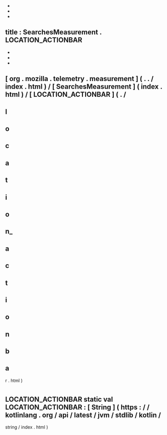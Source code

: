 -
-
-
title
:
SearchesMeasurement
.
LOCATION_ACTIONBAR
-
-
-
-
[
org
.
mozilla
.
telemetry
.
measurement
]
(
.
.
/
index
.
html
)
/
[
SearchesMeasurement
]
(
index
.
html
)
/
[
LOCATION_ACTIONBAR
]
(
.
/
-
l
-
o
-
c
-
a
-
t
-
i
-
o
-
n_
-
a
-
c
-
t
-
i
-
o
-
n
-
b
-
a
-
r
.
html
)
#
LOCATION_ACTIONBAR
static
val
LOCATION_ACTIONBAR
:
[
String
]
(
https
:
/
/
kotlinlang
.
org
/
api
/
latest
/
jvm
/
stdlib
/
kotlin
/
-
string
/
index
.
html
)
